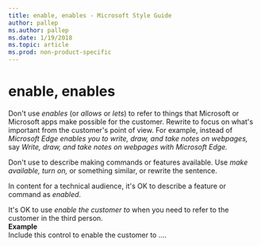 ```yaml
---
title: enable, enables - Microsoft Style Guide
author: pallep
ms.author: pallep
ms.date: 1/19/2018
ms.topic: article
ms.prod: non-product-specific
---
```


# enable, enables

Don't use *enables* (or *allows* or *lets*) to
refer to things that Microsoft or Microsoft apps make possible for
the customer. Rewrite to focus on what's important from the customer's
point of view. For example, instead of *Microsoft Edge enables you to write, draw, and take notes on webpages,* say *Write, draw, and take notes on webpages with Microsoft Edge.*

Don't use to describe making commands or features available. Use *make available, turn on,* or something similar, or rewrite the sentence.

In content for a technical audience, it's OK to describe a feature or command as *enabled*. 

It's OK to use *enable the customer to* when you need to refer to the customer in the third person.  
**Example**  
Include this control to enable the customer to ....
